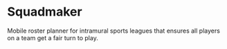 # Squadmaker
Mobile roster planner for intramural sports leagues that ensures all players on a team get a fair turn to play.
